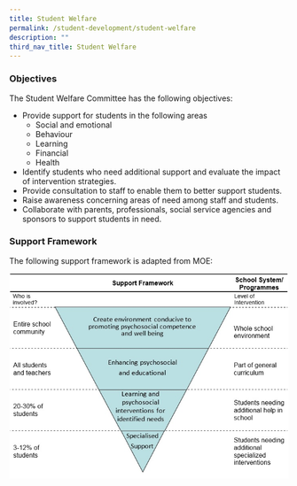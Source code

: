 ```yaml
---
title: Student Welfare
permalink: /student-development/student-welfare
description: ""
third_nav_title: Student Welfare
---
```

### Objectives

The Student Welfare Committee has the following objectives:
  
* Provide support for students in the following areas
	* Social and emotional
	* Behaviour
	* Learning
	* Financial
	* Health
* Identify students who need additional support and evaluate the impact of intervention strategies.
* Provide consultation to staff to enable them to better support students.
* Raise awareness concerning areas of need among staff and students.
* Collaborate with parents, professionals, social service agencies and sponsors to support students in need.

### Support Framework

The following support framework is adapted from MOE:

![Support Framework](/images/Support%20Framework.jpg)

